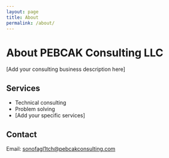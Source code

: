 ```yaml
---
layout: page
title: About
permalink: /about/
---
```


# About PEBCAK Consulting LLC

[Add your consulting business description here]

## Services
- Technical consulting
- Problem solving
- [Add your specific services]

## Contact
Email: sonofagl1tch@pebcakconsulting.com
